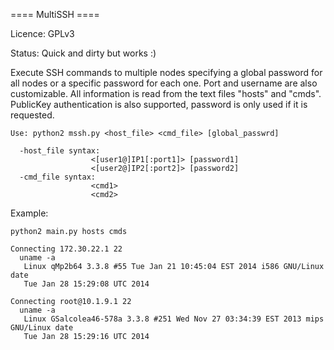 ==== MultiSSH ====

Licence: GPLv3

Status: Quick and dirty but works :)

Execute SSH commands to multiple nodes specifying a global password for all nodes 
or a specific password for each one. Port and username are also customizable.
All information is read from the text files "hosts" and "cmds".
PublicKey authentication is also supported, password is only used if it is requested.

    Use: python2 mssh.py <host_file> <cmd_file> [global_passwrd]

      -host_file syntax:
                      <[user1@]IP1[:port1]> [password1]
                      <[user2@]IP2[:port2]> [password2]
      -cmd_file syntax:
                      <cmd1>
                      <cmd2>

Example: 

    python2 main.py hosts cmds

    Connecting 172.30.22.1 22
      uname -a
       Linux qMp2b64 3.3.8 #55 Tue Jan 21 10:45:04 EST 2014 i586 GNU/Linux date
       Tue Jan 28 15:29:08 UTC 2014

    Connecting root@10.1.9.1 22
      uname -a
       Linux GSalcolea46-578a 3.3.8 #251 Wed Nov 27 03:34:39 EST 2013 mips GNU/Linux date
       Tue Jan 28 15:29:16 UTC 2014

